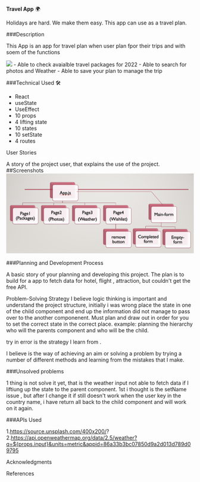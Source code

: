 **Travel App** :earth_africa:

Holidays are hard. We make them easy. This app can use as a travel plan.

###Description

This App is an app for travel plan when user plan fpor their trips and with soem of the functions

<img src="./AppPage"/>
- Able to check avaialble travel packages for 2022
- Able to search for photos and Weather
- Able to save your plan to manage the trip

###Technical Used :hammer_and_wrench:

- React
- useState
- UseEffect
- 10 props
- 4 lifting state
- 10 states
- 10 setState
- 4 routes

User Stories

A story of the project user, that explains the use of the project.
##Screenshots
<img src="./Hierarchy.png"/>

###Planning and Development Process

A basic story of your planning and developing this project.
The plan is to build for a app to fetch data for hotel, flight , attraction, but couldn't get the free API.

Problem-Solving Strategy
I believe logic thinking is important and understand the project structure, initially i was wrong place the state in one of the child component and end up the information did not manage to pass over to the another componenent. Must plan and draw out in order for you to set the correct state in the correct place. example: planning the hierarchy who will the parents component and who will be the child.

try in error is the strategy I learn from .

I believe is the way of achieving an aim or solving a problem by trying a number of different methods and learning from the mistakes that I make.

###Unsolved problems

1 thing is not solve it yet, that is the weather input not able to fetch data if I liftiung up the state to the parent component. 1st i thought is the setName issue , but after I change it if still doesn't work when the user key in the country name, i have return all back to the child component and will work on it again.

###APIs Used

1.https://source.unsplash.com/400x200/? 2.https://api.openweathermap.org/data/2.5/weather?q=${props.input}&units=metric&appid=86a33b3bc07850d9a2d013d789d09795

Acknowledgments

References
